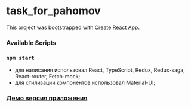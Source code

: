 # task_for_pahomov

This project was bootstrapped with [Create React App](https://github.com/facebook/create-react-app).

### Available Scripts

### `npm start`

- для написания использовал React, TypeScript, Redux, Redux-saga, React-router, Fetch-mock;
- для стилизации компонентов использовал Material-UI;

### [Демо версия приложения](https://nefedovsv.github.io/task_for_pahomov/)
